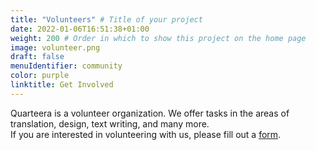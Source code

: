 ```yaml
---
title: "Volunteers" # Title of your project
date: 2022-01-06T16:51:38+01:00
weight: 200 # Order in which to show this project on the home page
image: volunteer.png
draft: false
menuIdentifier: community
color: purple
linktitle: Get Involved
---
```


Quarteera is a volunteer organization. We offer tasks in the areas of translation, design, text writing, and many more.  
If you are interested in volunteering with us, please fill out a [form](https://quarteera.de/v).
